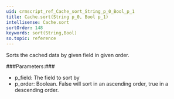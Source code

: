 ```yaml
---
uid: crmscript_ref_Cache_sort_String_p_0_Bool_p_1
title: Cache.sort(String p_0, Bool p_1)
intellisense: Cache.sort
sortOrder: 148
keywords: sort(String,Bool)
so.topic: reference
---
```


Sorts the cached data by given field in given order.



###Parameters:###


 - p\_field: The field to sort by
 - p\_order: Boolean. False will sort in an ascending order, true in a descending order.


